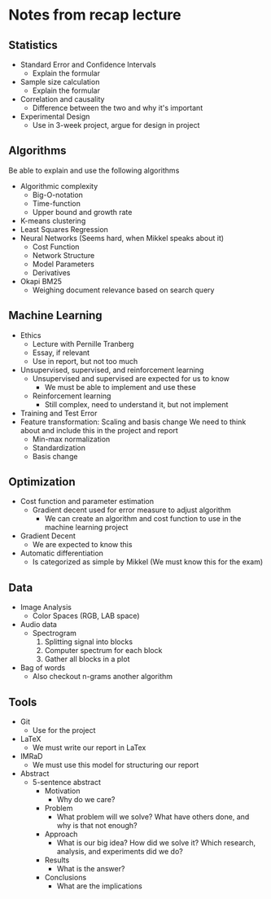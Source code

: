# Notes from recap lecture

## Statistics

* Standard Error and Confidence Intervals
	- Explain the formular
* Sample size calculation
	- Explain the formular
* Correlation and causality
	- Difference between the two and why it's important
* Experimental Design
	- Use in 3-week project, argue for design in project

## Algorithms
Be able to explain and use the following algorithms

* Algorithmic complexity
	- Big-O-notation
	- Time-function
	- Upper bound and growth rate
* K-means clustering
* Least Squares Regression
* Neural Networks (Seems hard, when Mikkel speaks about it)
	- Cost Function
	- Network Structure
	- Model Parameters
	- Derivatives 
* Okapi BM25
	- Weighing document relevance based on search query

## Machine Learning

* Ethics
	- Lecture with Pernille Tranberg
	- Essay, if relevant
	- Use in report, but not too much
* Unsupervised, supervised, and reinforcement learning
	- Unsupervised and supervised are expected for us to know
		* We must be able to implement and use these
	- Reinforcement learning
		* Still complex, need to understand it, but not implement
* Training and Test Error
* Feature transformation: Scaling and basis change
We need to think about and include this in the project and report
	- Min-max normalization
	- Standardization
	- Basis change
	

## Optimization

* Cost function and parameter estimation
	- Gradient decent used for error measure to adjust algorithm
		* We can create an algorithm and cost function to use in the machine learning project
* Gradient Decent
	- We are expected to know this
* Automatic differentiation
	- Is categorized as simple by Mikkel (We must know this for the exam)

## Data

* Image Analysis
	- Color Spaces (RGB, LAB space)
* Audio data
	- Spectrogram
		1. Splitting signal into blocks
		2. Computer spectrum for each block
		3. Gather all blocks in a plot
* Bag of words
	- Also checkout n-grams another algorithm

## Tools

* Git
	- Use for the project
* LaTeX
	- We must write our report in LaTex
* IMRaD
	- We must use this model for structuring our report
* Abstract
	- 5-sentence abstract
		* Motivation
			- Why do we care?
		* Problem
			- What problem will we solve? What have others done, and why is that not enough?
		* Approach
			- What is our big idea? How did we solve it? Which research, analysis, and experiments did we do?
		* Results
			- What is the answer?
		* Conclusions
			- What are the implications
